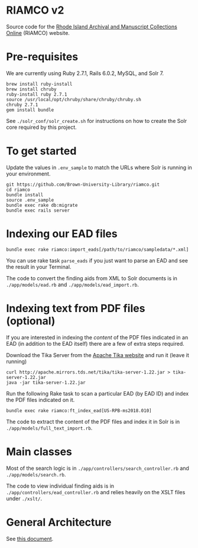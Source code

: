 # RIAMCO v2
Source code for the [Rhode Island Archival and Manuscript Collections Online](http://riamco.org) (RIAMCO) website.


# Pre-requisites
We are currently using Ruby 2.7.1, Rails 6.0.2, MySQL, and Solr 7.

```
brew install ruby-install
brew install chruby
ruby-install ruby 2.7.1
source /usr/local/opt/chruby/share/chruby/chruby.sh
chruby 2.7.1
gem install bundle
```

See `./solr_conf/solr_create.sh` for instructions on how to create the Solr core required by this project.


# To get started
Update the values in `.env_sample` to match the URLs where Solr is running in
your environment.

```
git https://github.com/Brown-University-Library/riamco.git
cd riamco
bundle install
source .env_sample
bundle exec rake db:migrate
bundle exec rails server
```


# Indexing our EAD files
```
bundle exec rake riamco:import_eads[/path/to/riamco/sampledata/*.xml]
```

You can use rake task `parse_eads` if you just want to parse an EAD and see the result in your Terminal.

The code to convert the finding aids from XML to Solr documents is in `./app/models/ead.rb` and `./app/models/ead_import.rb`.


# Indexing text from PDF files (optional)
If you are interested in indexing the *content* of the PDF files indicated in an EAD (in addition to the EAD itself) there are a few of extra steps required.

Download the Tika Server from the [Apache Tika website](http://tika.apache.org/download.html) and run it (leave it running)

```
curl http://apache.mirrors.tds.net/tika/tika-server-1.22.jar > tika-server-1.22.jar
java -jar tika-server-1.22.jar
```

Run the following Rake task to scan a particular EAD (by EAD ID) and index the PDF files indicated on it.

```
bundle exec rake riamco:ft_index_ead[US-RPB-ms2018.010]
```

The code to extract the content of the PDF files and index it in Solr is in `./app/models/full_text_import.rb`.


# Main classes
Most of the search logic is in `./app/controllers/search_controller.rb` and `./app/models/search.rb`.

The code to view individual finding aids is in `./app/controllers/ead_controller.rb` and relies heavily on the XSLT files under `./xslt/`.


# General Architecture

See [this document](https://docs.google.com/document/d/1zQG6yT5sITz8JeCn4ILDOLy1nT5XAY6MwSRHm36Pwog/).


